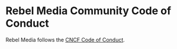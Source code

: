 # Rebel Media Community Code of Conduct

Rebel Media follows the [CNCF Code of Conduct](https://github.com/cncf/foundation/blob/main/code-of-conduct.md).
